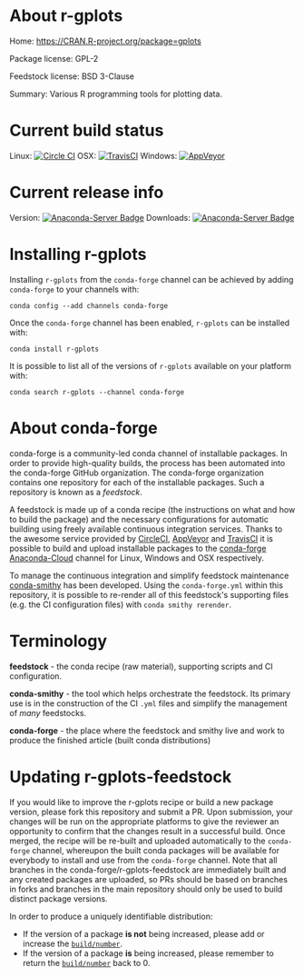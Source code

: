 About r-gplots
==============

Home: https://CRAN.R-project.org/package=gplots

Package license: GPL-2

Feedstock license: BSD 3-Clause

Summary: Various R programming tools for plotting data.



Current build status
====================

Linux: [![Circle CI](https://circleci.com/gh/conda-forge/r-gplots-feedstock.svg?style=shield)](https://circleci.com/gh/conda-forge/r-gplots-feedstock)
OSX: [![TravisCI](https://travis-ci.org/conda-forge/r-gplots-feedstock.svg?branch=master)](https://travis-ci.org/conda-forge/r-gplots-feedstock)
Windows: [![AppVeyor](https://ci.appveyor.com/api/projects/status/github/conda-forge/r-gplots-feedstock?svg=True)](https://ci.appveyor.com/project/conda-forge/r-gplots-feedstock/branch/master)

Current release info
====================
Version: [![Anaconda-Server Badge](https://anaconda.org/conda-forge/r-gplots/badges/version.svg)](https://anaconda.org/conda-forge/r-gplots)
Downloads: [![Anaconda-Server Badge](https://anaconda.org/conda-forge/r-gplots/badges/downloads.svg)](https://anaconda.org/conda-forge/r-gplots)

Installing r-gplots
===================

Installing `r-gplots` from the `conda-forge` channel can be achieved by adding `conda-forge` to your channels with:

```
conda config --add channels conda-forge
```

Once the `conda-forge` channel has been enabled, `r-gplots` can be installed with:

```
conda install r-gplots
```

It is possible to list all of the versions of `r-gplots` available on your platform with:

```
conda search r-gplots --channel conda-forge
```


About conda-forge
=================

conda-forge is a community-led conda channel of installable packages.
In order to provide high-quality builds, the process has been automated into the
conda-forge GitHub organization. The conda-forge organization contains one repository
for each of the installable packages. Such a repository is known as a *feedstock*.

A feedstock is made up of a conda recipe (the instructions on what and how to build
the package) and the necessary configurations for automatic building using freely
available continuous integration services. Thanks to the awesome service provided by
[CircleCI](https://circleci.com/), [AppVeyor](http://www.appveyor.com/)
and [TravisCI](https://travis-ci.org/) it is possible to build and upload installable
packages to the [conda-forge](https://anaconda.org/conda-forge)
[Anaconda-Cloud](http://docs.anaconda.org/) channel for Linux, Windows and OSX respectively.

To manage the continuous integration and simplify feedstock maintenance
[conda-smithy](http://github.com/conda-forge/conda-smithy) has been developed.
Using the ``conda-forge.yml`` within this repository, it is possible to re-render all of
this feedstock's supporting files (e.g. the CI configuration files) with ``conda smithy rerender``.


Terminology
===========

**feedstock** - the conda recipe (raw material), supporting scripts and CI configuration.

**conda-smithy** - the tool which helps orchestrate the feedstock.
                   Its primary use is in the construction of the CI ``.yml`` files
                   and simplify the management of *many* feedstocks.

**conda-forge** - the place where the feedstock and smithy live and work to
                  produce the finished article (built conda distributions)


Updating r-gplots-feedstock
===========================

If you would like to improve the r-gplots recipe or build a new
package version, please fork this repository and submit a PR. Upon submission,
your changes will be run on the appropriate platforms to give the reviewer an
opportunity to confirm that the changes result in a successful build. Once
merged, the recipe will be re-built and uploaded automatically to the
`conda-forge` channel, whereupon the built conda packages will be available for
everybody to install and use from the `conda-forge` channel.
Note that all branches in the conda-forge/r-gplots-feedstock are
immediately built and any created packages are uploaded, so PRs should be based
on branches in forks and branches in the main repository should only be used to
build distinct package versions.

In order to produce a uniquely identifiable distribution:
 * If the version of a package **is not** being increased, please add or increase
   the [``build/number``](http://conda.pydata.org/docs/building/meta-yaml.html#build-number-and-string).
 * If the version of a package **is** being increased, please remember to return
   the [``build/number``](http://conda.pydata.org/docs/building/meta-yaml.html#build-number-and-string)
   back to 0.
